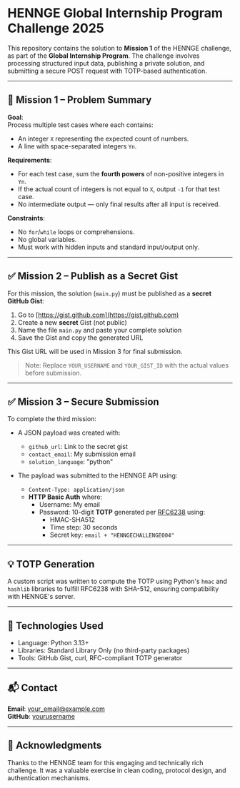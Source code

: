 # HENNGE Global Internship Program Challenge 2025

This repository contains the solution to **Mission 1** of the HENNGE challenge, as part of the **Global Internship Program**. The challenge involves processing structured input data, publishing a private solution, and submitting a secure POST request with TOTP-based authentication.

---

## 📌 Mission 1 – Problem Summary

**Goal**:  
Process multiple test cases where each contains:
- An integer `X` representing the expected count of numbers.
- A line with space-separated integers `Yn`.

**Requirements**:
- For each test case, sum the **fourth powers** of non-positive integers in `Yn`.
- If the actual count of integers is not equal to `X`, output `-1` for that test case.
- No intermediate output — only final results after all input is received.

**Constraints**:
- No `for`/`while` loops or comprehensions.
- No global variables.
- Must work with hidden inputs and standard input/output only.

---

## ✅ Mission 2 – Publish as a Secret Gist

For this mission, the solution (`main.py`) must be published as a **secret GitHub Gist**:

1. Go to [https://gist.github.com](https://gist.github.com)
2. Create a new **secret** Gist (not public)
3. Name the file `main.py` and paste your complete solution
4. Save the Gist and copy the generated URL

This Gist URL will be used in Mission 3 for final submission.

> Note: Replace `YOUR_USERNAME` and `YOUR_GIST_ID` with the actual values before submission.

---

## ✅ Mission 3 – Secure Submission

To complete the third mission:
- A JSON payload was created with:
  - `github_url`: Link to the secret gist
  - `contact_email`: My submission email
  - `solution_language`: "python"

- The payload was submitted to the HENNGE API using:
  - `Content-Type: application/json`
  - **HTTP Basic Auth** where:
    - Username: My email
    - Password: 10-digit **TOTP** generated per [RFC6238](https://datatracker.ietf.org/doc/html/rfc6238) using:
      - HMAC-SHA512
      - Time step: 30 seconds
      - Secret key: `email + "HENNGECHALLENGE004"`

---

## 💡 TOTP Generation

A custom script was written to compute the TOTP using Python's `hmac` and `hashlib` libraries to fulfill RFC6238 with SHA-512, ensuring compatibility with HENNGE's server.

---

## 📝 Technologies Used

- Language: Python 3.13+
- Libraries: Standard Library Only (no third-party packages)
- Tools: GitHub Gist, curl, RFC-compliant TOTP generator

---

## 📬 Contact

**Email**: your_email@example.com  
**GitHub**: [yourusername](https://github.com/yourusername)

---

## 🙏 Acknowledgments

Thanks to the HENNGE team for this engaging and technically rich challenge. It was a valuable exercise in clean coding, protocol design, and authentication mechanisms.


